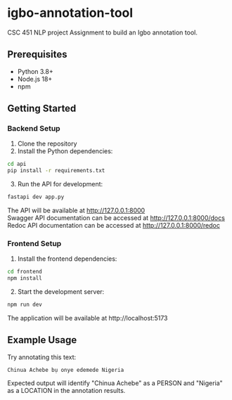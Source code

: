 # igbo-annotation-tool

CSC 451 NLP project Assignment to build an Igbo annotation tool.

## Prerequisites

- Python 3.8+
- Node.js 18+
- npm

## Getting Started

### Backend Setup

1. Clone the repository
2. Install the Python dependencies:

```bash
cd api
pip install -r requirements.txt
```

3. Run the API for development:

```bash
fastapi dev app.py
```

The API will be available at http://127.0.0.1:8000 \
Swagger API documentation can be accessed at http://127.0.0.1:8000/docs \
Redoc API documentation can be accessed at http://127.0.0.1:8000/redoc

### Frontend Setup

1. Install the frontend dependencies:

```bash
cd frontend
npm install
```

2. Start the development server:

```bash
npm run dev
```

The application will be available at http://localhost:5173

## Example Usage

Try annotating this text:

```
Chinua Achebe bụ onye edemede Nigeria
```

Expected output will identify "Chinua Achebe" as a PERSON and "Nigeria" as a LOCATION in the annotation results.
